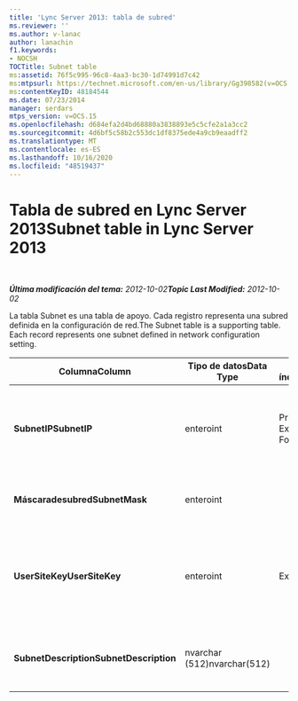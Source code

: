 ```yaml
---
title: 'Lync Server 2013: tabla de subred'
ms.reviewer: ''
ms.author: v-lanac
author: lanachin
f1.keywords:
- NOCSH
TOCTitle: Subnet table
ms:assetid: 76f5c995-96c8-4aa3-bc30-1d74991d7c42
ms:mtpsurl: https://technet.microsoft.com/en-us/library/Gg398582(v=OCS.15)
ms:contentKeyID: 48184544
ms.date: 07/23/2014
manager: serdars
mtps_version: v=OCS.15
ms.openlocfilehash: d684efa2d4bd68880a3838893e5c5cfe2a1a3cc2
ms.sourcegitcommit: 4d6bf5c58b2c553dc1df8375ede4a9cb9eaadff2
ms.translationtype: MT
ms.contentlocale: es-ES
ms.lasthandoff: 10/16/2020
ms.locfileid: "48519437"
---
```

# <a name="subnet-table-in-lync-server-2013"></a><span data-ttu-id="97eeb-102">Tabla de subred en Lync Server 2013</span><span class="sxs-lookup"><span data-stu-id="97eeb-102">Subnet table in Lync Server 2013</span></span>

<div data-xmlns="http://www.w3.org/1999/xhtml">

<div class="topic" data-xmlns="http://www.w3.org/1999/xhtml" data-msxsl="urn:schemas-microsoft-com:xslt" data-cs="https://msdn.microsoft.com/">

<div data-asp="https://msdn2.microsoft.com/asp">



</div>

<div id="mainSection">

<div id="mainBody">

<span> </span>

<span data-ttu-id="97eeb-103">_**Última modificación del tema:** 2012-10-02_</span><span class="sxs-lookup"><span data-stu-id="97eeb-103">_**Topic Last Modified:** 2012-10-02_</span></span>

<span data-ttu-id="97eeb-p101">La tabla Subnet es una tabla de apoyo. Cada registro representa una subred definida en la configuración de red.</span><span class="sxs-lookup"><span data-stu-id="97eeb-p101">The Subnet table is a supporting table. Each record represents one subnet defined in network configuration setting.</span></span>


<table>
<colgroup>
<col style="width: 25%" />
<col style="width: 25%" />
<col style="width: 25%" />
<col style="width: 25%" />
</colgroup>
<thead>
<tr class="header">
<th><span data-ttu-id="97eeb-106"><strong>Columna</strong></span><span class="sxs-lookup"><span data-stu-id="97eeb-106"><strong>Column</strong></span></span></th>
<th><span data-ttu-id="97eeb-107"><strong>Tipo de datos</strong></span><span class="sxs-lookup"><span data-stu-id="97eeb-107"><strong>Data Type</strong></span></span></th>
<th><span data-ttu-id="97eeb-108"><strong>Clave o índice</strong></span><span class="sxs-lookup"><span data-stu-id="97eeb-108"><strong>Key/Index</strong></span></span></th>
<th><span data-ttu-id="97eeb-109"><strong>Detalles</strong></span><span class="sxs-lookup"><span data-stu-id="97eeb-109"><strong>Details</strong></span></span></th>
</tr>
</thead>
<tbody>
<tr class="odd">
<td><p><span data-ttu-id="97eeb-110"><strong>SubnetIP</strong></span><span class="sxs-lookup"><span data-stu-id="97eeb-110"><strong>SubnetIP</strong></span></span></p></td>
<td><p><span data-ttu-id="97eeb-111">entero</span><span class="sxs-lookup"><span data-stu-id="97eeb-111">int</span></span></p></td>
<td><p><span data-ttu-id="97eeb-112">Principal, Exterior</span><span class="sxs-lookup"><span data-stu-id="97eeb-112">Primary, Foreign</span></span></p></td>
<td><p><span data-ttu-id="97eeb-113">Representación en número entero de la IP de la subred.</span><span class="sxs-lookup"><span data-stu-id="97eeb-113">Integer representation for the subnet IP.</span></span></p></td>
</tr>
<tr class="even">
<td><p><span data-ttu-id="97eeb-114"><strong>Máscaradesubred</strong></span><span class="sxs-lookup"><span data-stu-id="97eeb-114"><strong>SubnetMask</strong></span></span></p></td>
<td><p><span data-ttu-id="97eeb-115">entero</span><span class="sxs-lookup"><span data-stu-id="97eeb-115">int</span></span></p></td>
<td></td>
<td><p><span data-ttu-id="97eeb-116">Máscara de la subred.</span><span class="sxs-lookup"><span data-stu-id="97eeb-116">Subnet mask.</span></span></p></td>
</tr>
<tr class="odd">
<td><p><span data-ttu-id="97eeb-117"><strong>UserSiteKey</strong></span><span class="sxs-lookup"><span data-stu-id="97eeb-117"><strong>UserSiteKey</strong></span></span></p></td>
<td><p><span data-ttu-id="97eeb-118">entero</span><span class="sxs-lookup"><span data-stu-id="97eeb-118">int</span></span></p></td>
<td><p><span data-ttu-id="97eeb-119">Externa</span><span class="sxs-lookup"><span data-stu-id="97eeb-119">Foreign</span></span></p></td>
<td><p><span data-ttu-id="97eeb-120">Referencia de la <a href="lync-server-2013-usersite-table.md">tabla UserSite en Lync Server 2013</a>.</span><span class="sxs-lookup"><span data-stu-id="97eeb-120">Referenced from the <a href="lync-server-2013-usersite-table.md">UserSite table in Lync Server 2013</a>.</span></span></p></td>
</tr>
<tr class="even">
<td><p><span data-ttu-id="97eeb-121"><strong>SubnetDescription</strong></span><span class="sxs-lookup"><span data-stu-id="97eeb-121"><strong>SubnetDescription</strong></span></span></p></td>
<td><p><span data-ttu-id="97eeb-122">nvarchar (512)</span><span class="sxs-lookup"><span data-stu-id="97eeb-122">nvarchar(512)</span></span></p></td>
<td></td>
<td><p><span data-ttu-id="97eeb-123">Descripción de la subred.</span><span class="sxs-lookup"><span data-stu-id="97eeb-123">The description for the subnet.</span></span></p></td>
</tr>
</tbody>
</table>


</div>

<span> </span>

</div>

</div>

</div>

